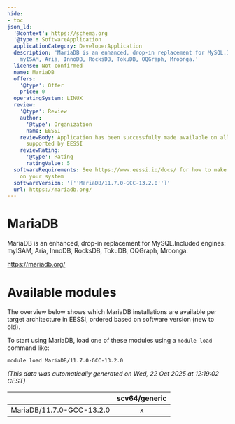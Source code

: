 ```yaml
---
hide:
- toc
json_ld:
  '@context': https://schema.org
  '@type': SoftwareApplication
  applicationCategory: DeveloperApplication
  description: 'MariaDB is an enhanced, drop-in replacement for MySQL.Included engines:
    myISAM, Aria, InnoDB, RocksDB, TokuDB, OQGraph, Mroonga.'
  license: Not confirmed
  name: MariaDB
  offers:
    '@type': Offer
    price: 0
  operatingSystem: LINUX
  review:
    '@type': Review
    author:
      '@type': Organization
      name: EESSI
    reviewBody: Application has been successfully made available on all architectures
      supported by EESSI
    reviewRating:
      '@type': Rating
      ratingValue: 5
  softwareRequirements: See https://www.eessi.io/docs/ for how to make EESSI available
    on your system
  softwareVersion: '[''MariaDB/11.7.0-GCC-13.2.0'']'
  url: https://mariadb.org/
---
```


MariaDB
=======


MariaDB is an enhanced, drop-in replacement for MySQL.Included engines: myISAM, Aria, InnoDB, RocksDB, TokuDB, OQGraph, Mroonga.

https://mariadb.org/
# Available modules


The overview below shows which MariaDB installations are available per target architecture in EESSI, ordered based on software version (new to old).

To start using MariaDB, load one of these modules using a `module load` command like:

```shell
module load MariaDB/11.7.0-GCC-13.2.0
```

*(This data was automatically generated on Wed, 22 Oct 2025 at 12:19:02 CEST)*

| |scv64/generic|
| :---: | :---: |
|MariaDB/11.7.0-GCC-13.2.0|x|
